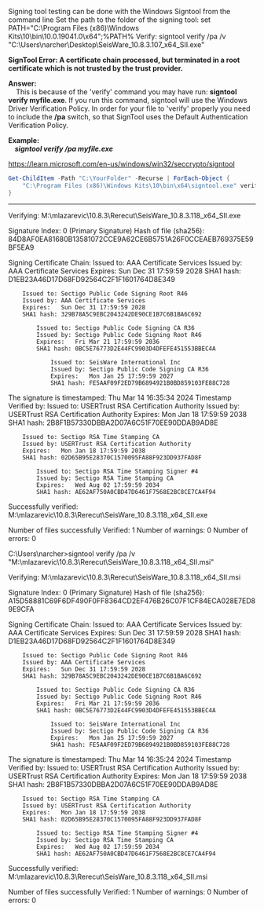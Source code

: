 Signing tool testing can be done with the Windows Signtool from the command line
Set the path to the folder of the signing tool:
	set PATH="C:\Program Files (x86)\Windows Kits\10\bin\10.0.19041.0\x64";%PATH%
Verify:
	signtool verify /pa /v "C:\\Users\\narcher\\Desktop\\SeisWare_10.8.3.107_x64_SII.exe"

**SignTool Error: A certificate chain processed, but terminated in a root certificate which is not trusted by the trust provider.**  
  
**Answer:**  
    This is because of the 'verify' command you may have run: **signtool verify myfile.exe**. If you run this command, signtool will use the Windows Driver Verification Policy. In order for your file to 'verify' properly you need to include the **/pa** switch, so that SignTool uses the Default Authentication Verification Policy.  
  
**Example:  
    _signtool verify /pa myfile.exe_**

https://learn.microsoft.com/en-us/windows/win32/seccrypto/signtool

```powershell
Get-ChildItem -Path "C:\YourFolder" -Recurse | ForEach-Object {
    "C:\Program Files (x86)\Windows Kits\10\bin\x64\signtool.exe" verify /pa $_.FullName
}
```
---
Verifying: M:\mlazarevic\10.8.3\Rerecut\SeisWare_10.8.3.118_x64_SII.exe

Signature Index: 0 (Primary Signature)
Hash of file (sha256): 84D8AF0EA81680B13581072CCE9A62CE6B5751A26F0CCEAEB769375E59BF5EA9

Signing Certificate Chain:
    Issued to: AAA Certificate Services
    Issued by: AAA Certificate Services
    Expires:   Sun Dec 31 17:59:59 2028
    SHA1 hash: D1EB23A46D17D68FD92564C2F1F1601764D8E349

        Issued to: Sectigo Public Code Signing Root R46
        Issued by: AAA Certificate Services
        Expires:   Sun Dec 31 17:59:59 2028
        SHA1 hash: 329B78A5C9EBC2043242DE90CE1B7C6B1BA6C692

            Issued to: Sectigo Public Code Signing CA R36
            Issued by: Sectigo Public Code Signing Root R46
            Expires:   Fri Mar 21 17:59:59 2036
            SHA1 hash: 0BC5E76773D2E44FC9903D4DFEFE451553BBEC4A

                Issued to: SeisWare International Inc
                Issued by: Sectigo Public Code Signing CA R36
                Expires:   Mon Jan 25 17:59:59 2027
                SHA1 hash: FE5AAF09F2ED79B6894921B0BD859103FE88C728

The signature is timestamped: Thu Mar 14 16:35:34 2024
Timestamp Verified by:
    Issued to: USERTrust RSA Certification Authority
    Issued by: USERTrust RSA Certification Authority
    Expires:   Mon Jan 18 17:59:59 2038
    SHA1 hash: 2B8F1B57330DBBA2D07A6C51F70EE90DDAB9AD8E

        Issued to: Sectigo RSA Time Stamping CA
        Issued by: USERTrust RSA Certification Authority
        Expires:   Mon Jan 18 17:59:59 2038
        SHA1 hash: 02D65B95E28370C1570095FA88F923DD937FAD8F

            Issued to: Sectigo RSA Time Stamping Signer #4
            Issued by: Sectigo RSA Time Stamping CA
            Expires:   Wed Aug 02 17:59:59 2034
            SHA1 hash: AE62AF750A0CBD47D6461F7568E2BC8CE7CA4F94


Successfully verified: M:\mlazarevic\10.8.3\Rerecut\SeisWare_10.8.3.118_x64_SII.exe

Number of files successfully Verified: 1
Number of warnings: 0
Number of errors: 0

C:\Users\narcher>signtool verify /pa /v "M:\mlazarevic\10.8.3\Rerecut\SeisWare_10.8.3.118_x64_SII.msi"

Verifying: M:\mlazarevic\10.8.3\Rerecut\SeisWare_10.8.3.118_x64_SII.msi

Signature Index: 0 (Primary Signature)
Hash of file (sha256): A15D58881C69F6DF490F0FF8364CD2EF476B26C07F1CF84ECA028E7ED89E9CFA

Signing Certificate Chain:
    Issued to: AAA Certificate Services
    Issued by: AAA Certificate Services
    Expires:   Sun Dec 31 17:59:59 2028
    SHA1 hash: D1EB23A46D17D68FD92564C2F1F1601764D8E349

        Issued to: Sectigo Public Code Signing Root R46
        Issued by: AAA Certificate Services
        Expires:   Sun Dec 31 17:59:59 2028
        SHA1 hash: 329B78A5C9EBC2043242DE90CE1B7C6B1BA6C692

            Issued to: Sectigo Public Code Signing CA R36
            Issued by: Sectigo Public Code Signing Root R46
            Expires:   Fri Mar 21 17:59:59 2036
            SHA1 hash: 0BC5E76773D2E44FC9903D4DFEFE451553BBEC4A

                Issued to: SeisWare International Inc
                Issued by: Sectigo Public Code Signing CA R36
                Expires:   Mon Jan 25 17:59:59 2027
                SHA1 hash: FE5AAF09F2ED79B6894921B0BD859103FE88C728

The signature is timestamped: Thu Mar 14 16:35:24 2024
Timestamp Verified by:
    Issued to: USERTrust RSA Certification Authority
    Issued by: USERTrust RSA Certification Authority
    Expires:   Mon Jan 18 17:59:59 2038
    SHA1 hash: 2B8F1B57330DBBA2D07A6C51F70EE90DDAB9AD8E

        Issued to: Sectigo RSA Time Stamping CA
        Issued by: USERTrust RSA Certification Authority
        Expires:   Mon Jan 18 17:59:59 2038
        SHA1 hash: 02D65B95E28370C1570095FA88F923DD937FAD8F

            Issued to: Sectigo RSA Time Stamping Signer #4
            Issued by: Sectigo RSA Time Stamping CA
            Expires:   Wed Aug 02 17:59:59 2034
            SHA1 hash: AE62AF750A0CBD47D6461F7568E2BC8CE7CA4F94


Successfully verified: M:\mlazarevic\10.8.3\Rerecut\SeisWare_10.8.3.118_x64_SII.msi

Number of files successfully Verified: 1
Number of warnings: 0
Number of errors: 0

